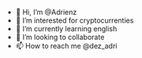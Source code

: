 - 👋 Hi, I’m @Adrienz
- 👀 I’m interested for cryptocurrenties
- 🌱 I’m currently learning english
- 💞️ I’m looking to collaborate
- 📫 How to reach me @dez_adri

<!---
Adrienz16/Adrienz16 is a ✨ special ✨ repository because its `README.md` (this file) appears on your GitHub profile.
You can click the Preview link to take a look at your changes.
--->
